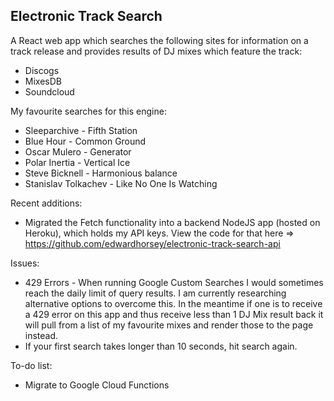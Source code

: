 ## Electronic Track Search

A React web app which searches the following sites for information on a track release and provides results of DJ mixes which feature the track:
- Discogs
- MixesDB
- Soundcloud

My favourite searches for this engine:
- Sleeparchive - Fifth Station
- Blue Hour - Common Ground
- Oscar Mulero - Generator
- Polar Inertia - Vertical Ice
- Steve Bicknell - Harmonious balance
- Stanislav Tolkachev - Like No One Is Watching

Recent additions:
- Migrated the Fetch functionality into a backend NodeJS app (hosted on Heroku), which holds my API keys. View the code for that here => https://github.com/edwardhorsey/electronic-track-search-api

Issues:
- 429 Errors - When running Google Custom Searches I would sometimes reach the daily limit of query results. I am currently researching alternative options to overcome this. In the meantime if one is to receive a 429 error on this app and thus receive less than 1 DJ Mix result back it will pull from a list of my favourite mixes and render those to the page instead.
- If your first search takes longer than 10 seconds, hit search again.

To-do list:
- Migrate to Google Cloud Functions 
